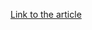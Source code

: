 [Link to the article](https://thehackernews.com/2025/05/russia-linked-apt28-exploited-mdaemon.html)
